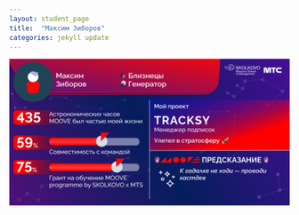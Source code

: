 ```yaml
---
layout: student_page
title:  "Максим Зиборов"
categories: jekyll update
---
```

<img class="img-fluid" src="/img/posts/Максим Зиборов.png" alt="moove-2">
